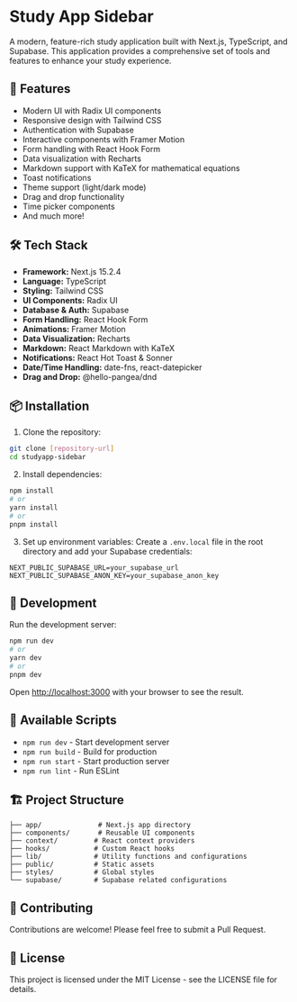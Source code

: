 # Study App Sidebar

A modern, feature-rich study application built with Next.js, TypeScript, and Supabase. This application provides a comprehensive set of tools and features to enhance your study experience.

## 🚀 Features

- Modern UI with Radix UI components
- Responsive design with Tailwind CSS
- Authentication with Supabase
- Interactive components with Framer Motion
- Form handling with React Hook Form
- Data visualization with Recharts
- Markdown support with KaTeX for mathematical equations
- Toast notifications
- Theme support (light/dark mode)
- Drag and drop functionality
- Time picker components
- And much more!

## 🛠️ Tech Stack

- **Framework:** Next.js 15.2.4
- **Language:** TypeScript
- **Styling:** Tailwind CSS
- **UI Components:** Radix UI
- **Database & Auth:** Supabase
- **Form Handling:** React Hook Form
- **Animations:** Framer Motion
- **Data Visualization:** Recharts
- **Markdown:** React Markdown with KaTeX
- **Notifications:** React Hot Toast & Sonner
- **Date/Time Handling:** date-fns, react-datepicker
- **Drag and Drop:** @hello-pangea/dnd

## 📦 Installation

1. Clone the repository:
```bash
git clone [repository-url]
cd studyapp-sidebar
```

2. Install dependencies:
```bash
npm install
# or
yarn install
# or
pnpm install
```

3. Set up environment variables:
Create a `.env.local` file in the root directory and add your Supabase credentials:
```
NEXT_PUBLIC_SUPABASE_URL=your_supabase_url
NEXT_PUBLIC_SUPABASE_ANON_KEY=your_supabase_anon_key
```

## 🚀 Development

Run the development server:

```bash
npm run dev
# or
yarn dev
# or
pnpm dev
```

Open [http://localhost:3000](http://localhost:3000) with your browser to see the result.

## 📝 Available Scripts

- `npm run dev` - Start development server
- `npm run build` - Build for production
- `npm run start` - Start production server
- `npm run lint` - Run ESLint

## 🏗️ Project Structure

```
├── app/              # Next.js app directory
├── components/       # Reusable UI components
├── context/         # React context providers
├── hooks/           # Custom React hooks
├── lib/             # Utility functions and configurations
├── public/          # Static assets
├── styles/          # Global styles
└── supabase/        # Supabase related configurations
```

## 🤝 Contributing

Contributions are welcome! Please feel free to submit a Pull Request.

## 📄 License

This project is licensed under the MIT License - see the LICENSE file for details. 